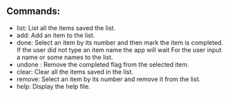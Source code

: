 ## Commands:
* list: List all the items saved the list.
* add: Add an item to the list.
* done: Select an item by its number and then mark the item is completed.
        If the user did not type an item name the app will wait
        For the user input a name or some names to the list.
* undone : Remove the completed flag from the selected item.
* clear: Clear all the items saved in the list.
* remove: Select an item by its number and remove it from the list.
* help: Display the help file.